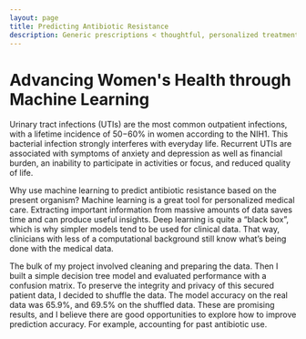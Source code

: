 ```yaml
---
layout: page
title: Predicting Antibiotic Resistance
description: Generic prescriptions < thoughtful, personalized treatments
---
```


# Advancing Women's Health through Machine Learning

Urinary tract infections (UTIs) are the most common outpatient infections, with a lifetime incidence of 50−60% in women according to the NIH1. This bacterial infection strongly interferes with everyday life. Recurrent UTIs are associated with symptoms of anxiety and depression as well as financial burden, an inability to participate in activities or focus, and reduced quality of life.

Why use machine learning to predict antibiotic resistance based on the present organism? Machine learning is a great tool for personalized medical care. Extracting important information from massive amounts of data saves time and can produce useful insights. Deep learning is quite a “black box”, which is why simpler models tend to be used for clinical data. That way, clinicians with less of a computational background still know what’s being done with the medical data.

The bulk of my project involved cleaning and preparing the data. Then I built a simple decision tree model and evaluated performance with a confusion matrix. To preserve the integrity and privacy of this secured patient data, I decided to shuffle the data.
The model accuracy on the real data was 65.9%, and 69.5% on the shuffled data. These are promising results, and I believe there are good opportunities to explore how to improve prediction accuracy. For example, accounting for past antibiotic use.
